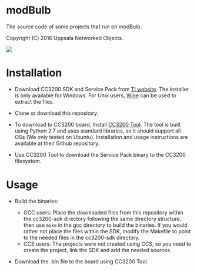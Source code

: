 # modBulb

The source code of some projects that run on modBulb.

Copyright (C) 2016 Uppsala Networked Objects.

![](https://img.shields.io/badge/license-BSD-green.svg)

# Installation

* Download CC3200 SDK and Service Pack from [TI website](http://www.ti.com/tool/cc3200sdk). The installer is only available for Windows. For Unix users, [Wine](https://www.winehq.org/) can be used to extract the files.

* Clone or download this repository.

* To download to CC3200 board, Install [CC3200 Tool](https://github.com/ALLTERCO/cc3200tool). The tool is built using Python 2.7 and uses standard libraries, so it should support all OSs (We only tested on Ubuntu). Installation and usage instructions are available at their Github repository.

* Use CC3200 Tool to download the Service Pack binary to the CC3200 filesystem.

# Usage

* Build the binaries:
	* GCC users: Place the downloaded files from this repository within the cc3200-sdk directory following the same directory structure, then use `make` in the gcc directory to build the binaries. If you would rather not place the files within the SDK, modify the Makefile to point to the needed files in the cc3200-sdk directory.
	* CCS users: The projects were not created using CCS, so you need to create the project, link the SDK and add the needed sources.

* Download the .bin file to the board using CC3200 Tool.


